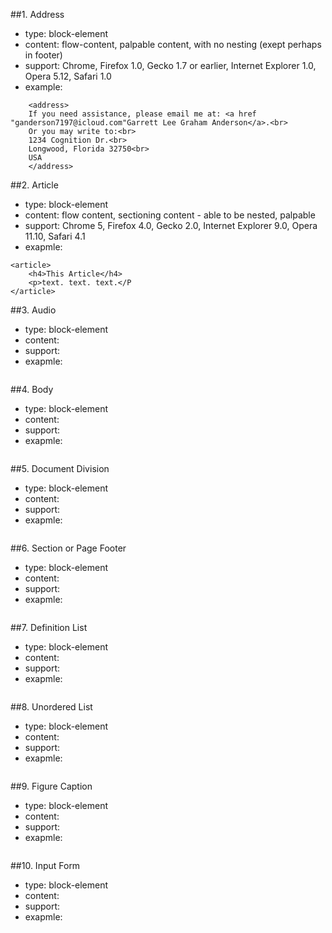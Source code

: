 ##1. Address
* type: block-element
* content: flow-content, palpable content, with no nesting (exept perhaps in footer)
* support: Chrome, Firefox 1.0, Gecko 1.7 or earlier, Internet Explorer 1.0, Opera 5.12, Safari 1.0
* example:
```
    <address> 
    If you need assistance, please email me at: <a href "ganderson7197@icloud.com"Garrett Lee Graham Anderson</a>.<br>
    Or you may write to:<br>
    1234 Cognition Dr.<br>
    Longwood, Florida 32750<br>
    USA
    </address>
```
##2. Article
* type: block-element
* content: flow content, sectioning content - able to be nested, palpable
* support: Chrome 5, Firefox 4.0, Gecko 2.0, Internet Explorer 9.0, Opera 11.10, Safari 4.1
* exapmle:
```
<article>
    <h4>This Article</h4>
    <p>text. text. text.</P
</article>
```
##3. Audio
* type: block-element
* content: 
* support:
* exapmle:
```

```
##4. Body
* type: block-element
* content: 
* support:
* exapmle:
```

```
##5. Document Division
* type: block-element
* content:
* support:
* exapmle:
```

```
##6. Section or Page Footer
* type: block-element
* content: 
* support:
* exapmle:
```

```
##7. Definition List
* type: block-element
* content: 
* support:
* exapmle:
```

```
##8. Unordered List
* type: block-element
* content: 
* support:
* exapmle:
```

```
##9. Figure Caption
* type: block-element
* content: 
* support:
* exapmle:
```

```
##10. Input Form
* type: block-element
* content: 
* support:
* exapmle:
```

```
